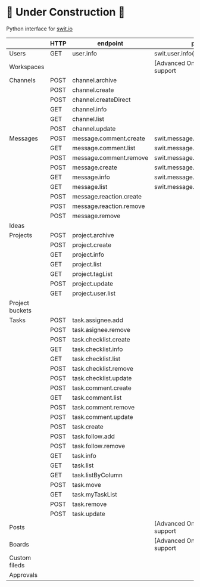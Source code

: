 # 🚧 Under Construction 🚧

Python interface for [swit.io](https://swit.io/)

|                 | HTTP | endpoint                | pyswit                             |                    |
| --------------- | ---- | ----------------------- | ---------------------------------- | ------------------ |
| Users           | GET  | user.info               | swit.user.info()                   | :white_check_mark: |
| Workspaces      |      |                         | [Advanced Only] No plan to support | :x:                |
| Channels        | POST | channel.archive         |                                    |                    |
|                 | POST | channel.create          |                                    |                    |
|                 | POST | channel.createDirect    |                                    |                    |
|                 | GET  | channel.info            |                                    |                    |
|                 | GET  | channel.list            |                                    |                    |
|                 | POST | channel.update          |                                    |                    |
| Messages        | POST | message.comment.create  | swit.message.comment.create()      | :white_check_mark: |
|                 | GET  | message.comment.list    | swit.message.comment.list()        | :white_check_mark: |
|                 | POST | message.comment.remove  | swit.message.comment.remove()      | :white_check_mark: |
|                 | POST | message.create          | swit.message.create()              | :white_check_mark: |
|                 | GET  | message.info            | swit.message.info()                | :white_check_mark: |
|                 | GET  | message.list            | swit.message.list                  | :white_check_mark: |
|                 | POST | message.reaction.create |                                    |                    |
|                 | POST | message.reaction.remove |                                    |                    |
|                 | POST | message.remove          |                                    |                    |
| Ideas           |      |                         |                                    |                    |
| Projects        | POST | project.archive         |                                    |                    |
|                 | POST | project.create          |                                    |                    |
|                 | GET  | project.info            |                                    |                    |
|                 | GET  | project.list            |                                    |                    |
|                 | GET  | project.tagList         |                                    |                    |
|                 | POST | project.update          |                                    |                    |
|                 | GET  | project.user.list       |                                    |                    |
| Project buckets |      |                         |                                    |                    |
| Tasks           | POST | task.assignee.add       |                                    |                    |
|                 | POST | task.asignee.remove     |                                    |                    |
|                 | POST | task.checklist.create   |                                    |                    |
|                 | GET  | task.checklist.info     |                                    |                    |
|                 | GET  | task.checklist.list     |                                    |                    |
|                 | POST | task.checklist.remove   |                                    |                    |
|                 | POST | task.checklist.update   |                                    |                    |
|                 | POST | task.comment.create     |                                    |                    |
|                 | GET  | task.comment.list       |                                    |                    |
|                 | POST | task.comment.remove     |                                    |                    |
|                 | POST | task.comment.update     |                                    |                    |
|                 | POST | task.create             |                                    |                    |
|                 | POST | task.follow.add         |                                    |                    |
|                 | POST | task.follow.remove      |                                    |                    |
|                 | GET  | task.info               |                                    |                    |
|                 | GET  | task.list               |                                    |                    |
|                 | GET  | task.listByColumn       |                                    |                    |
|                 | POST | task.move               |                                    |                    |
|                 | GET  | task.myTaskList         |                                    |                    |
|                 | POST | task.remove             |                                    |                    |
|                 | POST | task.update             |                                    |                    |
| Posts           |      |                         | [Advanced Only] No plan to support | :x:                |
| Boards          |      |                         | [Advanced Only] No plan to support | :x:                |
| Custom fileds   |      |                         |                                    |                    |
| Approvals       |      |                         |                                    |                    |
